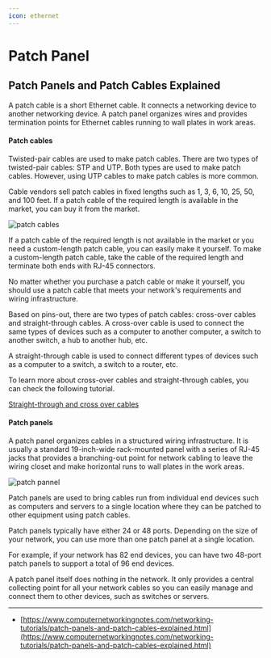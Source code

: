 ```yaml
---
icon: ethernet
---
```


# Patch Panel

## Patch Panels and Patch Cables Explained

A patch cable is a short Ethernet cable. It connects a networking device to another networking device. A patch panel organizes wires and provides termination points for Ethernet cables running to wall plates in work areas.

#### Patch cables

Twisted-pair cables are used to make patch cables. There are two types of twisted-pair cables: STP and UTP. Both types are used to make patch cables. However, using UTP cables to make patch cables is more common.

Cable vendors sell patch cables in fixed lengths such as 1, 3, 6, 10, 25, 50, and 100 feet. If a patch cable of the required length is available in the market, you can buy it from the market.

![patch cables](https://www.computernetworkingnotes.com/wp-content/uploads/networking-tutorials/images/nt27-01-patch-cables.png)

If a patch cable of the required length is not available in the market or you need a custom-length patch cable, you can easily make it yourself. To make a custom-length patch cable, take the cable of the required length and terminate both ends with RJ-45 connectors.

No matter whether you purchase a patch cable or make it yourself, you should use a patch cable that meets your network's requirements and wiring infrastructure.

Based on pins-out, there are two types of patch cables: cross-over cables and straight-through cables. A cross-over cable is used to connect the same types of devices such as a computer to another computer, a switch to another switch, a hub to another hub, etc.

A straight-through cable is used to connect different types of devices such as a computer to a switch, a switch to a router, etc.

To learn more about cross-over cables and straight-through cables, you can check the following tutorial.

[Straight-through and cross over cables](https://www.computernetworkingnotes.com/ccna-study-guide/straight-through-and-cross-over-cable.html)

#### Patch panels

A patch panel organizes cables in a structured wiring infrastructure. It is usually a standard 19-inch-wide rack-mounted panel with a series of RJ-45 jacks that provides a branching-out point for network cabling to leave the wiring closet and make horizontal runs to wall plates in the work areas.

![patch pannel](https://www.computernetworkingnotes.com/wp-content/uploads/networking-tutorials/images/nt27-02-patch-pannel.png)

Patch panels are used to bring cables run from individual end devices such as computers and servers to a single location where they can be patched to other equipment using patch cables.

Patch panels typically have either 24 or 48 ports. Depending on the size of your network, you can use more than one patch panel at a single location.

For example, if your network has 82 end devices, you can have two 48-port patch panels to support a total of 96 end devices.

A patch panel itself does nothing in the network. It only provides a central collecting point for all your network cables so you can easily manage and connect them to other devices, such as switches or servers.



***

* [https://www.computernetworkingnotes.com/networking-tutorials/patch-panels-and-patch-cables-explained.html](https://www.computernetworkingnotes.com/networking-tutorials/patch-panels-and-patch-cables-explained.html)

